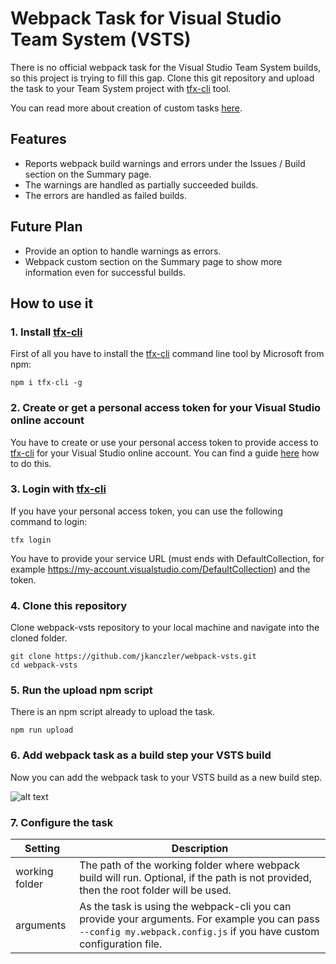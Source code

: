 # Webpack Task for Visual Studio Team System (VSTS)

There is no official webpack task for the Visual Studio Team System builds, so this project is trying to fill
this gap. Clone this git repository and upload the task to your Team System project with
[tfx-cli](https://github.com/Microsoft/tfs-cli) tool.

You can read more about creation of custom tasks [here](http://blog.devmatter.com/custom-build-tasks-in-vso/).

## Features
* Reports webpack build warnings and errors under the Issues / Build section on the Summary page.
* The warnings are handled as partially succeeded builds.
* The errors are handled as failed builds.

## Future Plan
* Provide an option to handle warnings as errors.
* Webpack custom section on the Summary page to show more information even for successful builds.

## How to use it

### 1. Install [tfx-cli](https://github.com/Microsoft/tfs-cli)

First of all you have to install the [tfx-cli](https://github.com/Microsoft/tfs-cli) command line tool by
Microsoft from npm:

```
npm i tfx-cli -g
```

### 2. Create or get a personal access token for your Visual Studio online account

You have to create or use your personal access token to provide access to
[tfx-cli](https://github.com/Microsoft/tfs-cli) for your Visual Studio online account.
You can find a guide [here](https://roadtoalm.com/2015/07/22/using-personal-access-tokens-to-access-visual-studio-online/)
how to do this.

### 3. Login with [tfx-cli](https://github.com/Microsoft/tfs-cli)

If you have your personal access token, you can use the following command to login:

```
tfx login
```

You have to provide your service URL (must ends with DefaultCollection, for example
https://my-account.visualstudio.com/DefaultCollection) and the token.

### 4. Clone this repository

Clone webpack-vsts repository to your local machine and navigate into the cloned folder.

```
git clone https://github.com/jkanczler/webpack-vsts.git
cd webpack-vsts
```

### 5. Run the upload npm script

There is an npm script already to upload the task.

```
npm run upload
```

### 6. Add webpack task as a build step your VSTS build

Now you can add the webpack task to your VSTS build as a new build step.

![alt text](https://raw.githubusercontent.com/wiki/jkanczler/webpack-vsts/WebpackBuildTask.png "Webpack Build Task in Task Catalog")

### 7. Configure the task

Setting          | Description
--- | ---
working folder | The path of the working folder where webpack build will run. Optional, if the path is not provided, then the root folder will be used.
arguments | As the task is using the webpack-cli you can provide your arguments. For example you can pass `--config my.webpack.config.js` if you have custom configuration file.
